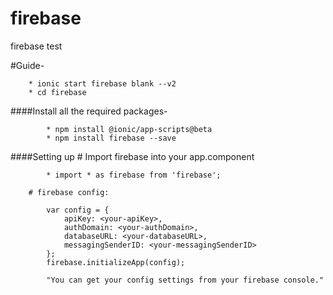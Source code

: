 # firebase
firebase test

#Guide-

        * ionic start firebase blank --v2
        * cd firebase

####Install all the required packages-

            * npm install @ionic/app-scripts@beta
            * npm install firebase --save

####Setting up
        # Import firebase into your app.component

            * import * as firebase from 'firebase';

        # firebase config:

            var config = {
                apiKey: <your-apiKey>,
                authDomain: <your-authDomain>,
                databaseURL: <your-databaseURL>,
                messagingSenderID: <your-messagingSenderID>
            };
            firebase.initializeApp(config);

            "You can get your config settings from your firebase console."